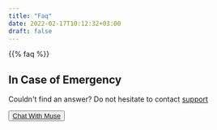 ```yaml
---
title: "Faq"
date: 2022-02-17T10:12:32+03:00
draft: false
---
```


{{% faq %}}

## In Case of Emergency

Couldn't find an answer? Do not hesitate to contact [support](https://tawk.to/bandhorses)

<div class="d-grid">
  <button type="button" class="btn btn-info fs-4">
    <a href="https://tawk.to/bandhorses" target="_blank">Chat With Muse</a>
    </button>
</div>
